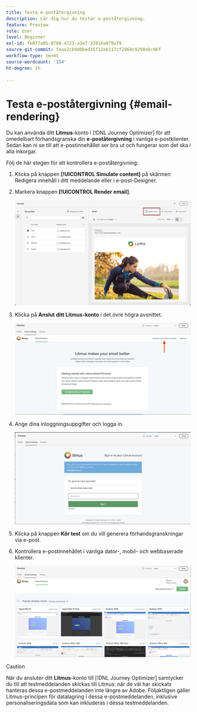 ```yaml
---
title: Testa e-poståtergivning
description: Lär dig hur du testar e-poståtergivning.
feature: Preview
role: User
level: Beginner
exl-id: fe077a8b-9788-4723-a1e7-32816a879af9
source-git-commit: feae2cb9d0bed35f12eb117cf2969c9290ebc06f
workflow-type: tm+mt
source-wordcount: '154'
ht-degree: 1%

---
```


# Testa e-poståtergivning {#email-rendering}

Du kan använda ditt **Litmus**-konto i [!DNL Journey Optimizer] för att omedelbart förhandsgranska din **e-poståtergivning** i vanliga e-postklienter. Sedan kan ni se till att e-postinnehållet ser bra ut och fungerar som det ska i alla inkorgar.

Följ de här stegen för att kontrollera e-poståtergivning:

1. Klicka på knappen **[!UICONTROL Simulate content]** på skärmen Redigera innehåll i ditt meddelande eller i e-post-Designer.

1. Markera knappen **[!UICONTROL Render email]**.

   ![](../email/assets/email-rendering-button.png)

1. Klicka på **Anslut ditt Litmus-konto** i det övre högra avsnittet.

   ![](../email/assets/email-rendering-litmus.png)

1. Ange dina inloggningsuppgifter och logga in.

   ![](../email/assets/email-rendering-credentials.png)

1. Klicka på knappen **Kör test** om du vill generera förhandsgranskningar via e-post.

1. Kontrollera e-postinnehållet i vanliga dator-, mobil- och webbaserade klienter.

   ![](../email/assets/email-rendering-previews.png)

>[!CAUTION]
>
>När du ansluter ditt **Litmus**-konto till [!DNL Journey Optimizer] samtycker du till att testmeddelanden skickas till Litmus: när de väl har skickats hanteras dessa e-postmeddelanden inte längre av Adobe. Följaktligen gäller Litmus-principen för datalagring i dessa e-postmeddelanden, inklusive personaliseringsdata som kan inkluderas i dessa testmeddelanden.
